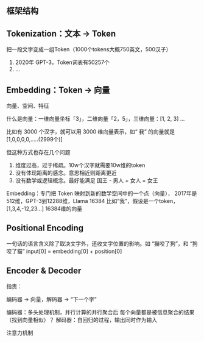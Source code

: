

## 框架结构



## Tokenization：文本 -> Token

把一段文字变成一组Token（1000个tokens大概750英文，500汉子）

1.  2020年 GPT-3，Token词表有50257个
2.  ...

## Embedding：Token -> 向量

向量、空间、特征

什么是向量：一维向量坐标「3」，二维向量「2，5」，三维向量：[1, 2, 3] ... 

比如有 3000 个汉字，就可以用 3000 维向量表示，如“ 我” 的向量就是 [1,0,0,0,0,.....(2999个)]

但这种方式也存在几个问题
1.  维度过高，过于稀疏。10w个汉字就需要10w维的token
2.  没有体现距离的感念。意思相近则距离更近
3.  没有数学或逻辑概念。最好能满足 国王 - 男人 + 女人 = 女王

Embedding：专门把 Token 映射到新的数学空间中的一个点（向量），
2017年是512维，GPT-3到12288维，Llama 16384
比如“我”，假设是一个token，[1,3,4,-12,23...] 16384维的向量


## Positional Encoding

一句话的语言含义除了取决文字外，还收文字位置的影响。如 “猫咬了狗”，和 “狗咬了猫”
input[0] = embedding[0] + position[0]



## Encoder & Decoder

指责：

编码器 -> 向量，解码器 -> “下一个字”

编码器：多头处理机制，并行计算的并行聚合后 每个向量都是被信息聚合的结果（找到向量相似）？
解码器：自回归的过程，输出同时作为输入


注意力机制
